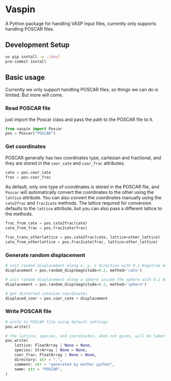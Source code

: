 # Vaspin

A Python package for handling VASP input files, currently only supports handling POSCAR files.

## Development Setup

```bash
uv pip install -e .[dev]
pre-commit install
```

## Basic usage

Currently we only support handling POSCAR files, so things we can do is limited. But more will come.

### Read POSCAR file

just import the Poscar class and pass the path to the POSCAR file to it.

```python
from vaspin import Poscar
pos = Poscar("POSCAR")
```

### Get coordinates

POSCAR generally has two coordinates type, cartesian and fractional, and they are stored in the `coor_cate` and `coor_frac` attributes.

```python
cate = pos.coor_cate
frac = pos.coor_frac
```

As default, only one type of coordinates is stored in the POSCAR file, and `Poscar` will automatically convert the coordinates to the other using the `lattice` attribute. You can also convert the coordinates manually using the `cate2frac` and `frac2cate` methods. The lattice required for conversion defaults to the `lattice` attribute, but you can also pass a different lattice to the methods.

```python
frac_from_cate = pos.cate2frac(cate)
cate_from_frac = pos.frac2cate(frac)

frac_trans_otherlattice = pos.cate2frac(cate, lattice=other_lattice)
cate_from_otherlattice = pos.frac2cate(frac, lattice=other_lattice)
```

### Generate random displacement

```python
# unit random displacement along x, y, z direction with 0.2 Angstrom magnitude
displacement = pos.random_disp(magnitude=0.2, method='cate')

# unit random displacement along a sphere inside the sphere with 0.2 Angstrom magnitude
displacement = pos.random_disp(magnitude=0.2, method='sphere')

# get distorted catesian coordinates
displaced_coor = pos.coor_cate + displacement
```

### Write POSCAR file

```python
# write to POSCAR file using default settings
pos.write()

# the lattice, species, and coordinates, when not given, will be taken from the Poscar object
pos.write(
    lattice: FloatArray | None = None,
    species: StrArray | None = None,
    coor_frac: FloatArray | None = None,
    directory: str = ".",
    comment: str = "generated by mother python",
    name: str = "POSCAR",
)
```

